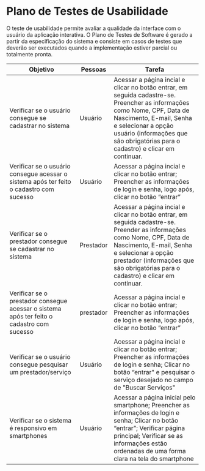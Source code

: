 # Plano de Testes de Usabilidade

O teste de usabilidade permite avaliar a qualidade da interface com o usuário da aplicação interativa. O Plano de Testes de Software é gerado a partir da especificação do sistema e consiste em casos de testes que deverão ser executados quando a implementação estiver parcial ou totalmente pronta.

|Objetivo|Pessoas|Tarefa|
|--------|--------------|-------------|
|Verificar se o usuário consegue se cadastrar  no sistema|Usuário|Acessar a página incial e clicar no botão entrar, em seguida cadastre-se. Preencher as informações como Nome, CPF, Data de Nascimento, E-mail, Senha e selecionar a opção usuário (informações que são obrigatórias para o cadastro) e clicar em continuar.|
|Verificar se o usuário consegue acessar o sistema após ter feito o cadastro com sucesso|Usuário|Acessar a página incial e clicar no botão entrar; Preencher as informações de login e senha, logo após, clicar no botão “entrar”|
|Verificar se o prestador consegue se cadastrar  no sistema|Prestador|Acessar a página incial e clicar no botão entrar, em seguida cadastre-se. Preender as informações como Nome, CPF, Data de Nascimento, E-mail, Senha e selecionar a opção prestador (informações que são obrigatórias para o cadastro) e clicar em continuar.|
|Verificar se o prestador consegue acessar o sistema após ter feito o cadastro com sucesso|prestador|Acessar a página incial e clicar no botão entrar; Preencher as informações de login e senha, logo após, clicar no botão “entrar”
|Verificar se o usuário consegue pesquisar um prestador/serviço|Usuário|Acessar a página incial e clicar no botão entrar; Preencher as informações de login e senha; Clicar no botão “entrar" e pesquisar o serviço desejado no campo de "Buscar Serviços"|
|Verificar se o sistema é responsivo em smartphones|Usuário|Acessar a página inicial pelo smartphone; Preencher as informações de login e senha; Clicar no botão “entrar”; Verificar página principal; Verificar se as informações estão ordenadas de uma forma clara na tela do smartphone|

